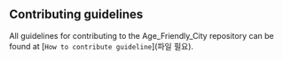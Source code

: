 ## Contributing guidelines

All guidelines for contributing to the Age_Friendly_City repository can be found at [`How to contribute guideline`](파일 필요).
